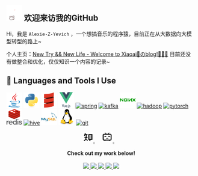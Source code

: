 <h2><img src="src/assert/hellokittydance.gif" alt="Hi" width="42" /> 欢迎来访我的GitHub </h2>

Hi，我是 `Alexie-Z-Yevich` ，一个想搞音乐的程序猿，目前正在从大数据向大模型转型的路上~

个人主页：[New Try && New Life - Welcome to Xiaoai🥝のblog!🤣🤣🤣](https://www.aiznoyer.work/) 目前还没有做整合和优化，仅仅知识一个内容的记录~

<!-- github stats

<p align="center">
  <a href="https://github.com/Alexie-Z-Yevich" class="rich-diff-level-one">
    <img src="https://github-readme-stats.vercel.app/api?username=Alexie-Z-Yevich&title_color=333&text_color=777" alt="Charmve's Stats" >
  </a>
  <a>
    <img src="https://github-readme-stats.vercel.app/api/top-langs?username=Alexie-Z-Yevich&show_icons=true&locale=en&layout=compact" alt="Alexie-Z-Yevich" />
 </a>
</p>

-->

<h2>🚀 Languages and Tools I Use</h2>

<p>
            <a target="_blank" href="https://raw.githubusercontent.com/devicons/devicon/master/icons/java/java-original.svg" style="display: inline-block;"><img src="https://raw.githubusercontent.com/devicons/devicon/master/icons/java/java-original.svg" alt="java" width="42" height="42" /></a>
<a target="_blank" href="https://raw.githubusercontent.com/devicons/devicon/master/icons/python/python-original.svg" style="display: inline-block;"><img src="https://raw.githubusercontent.com/devicons/devicon/master/icons/python/python-original.svg" alt="python" width="42" height="42" /></a>
<a target="_blank" href="https://raw.githubusercontent.com/devicons/devicon/master/icons/scala/scala-original.svg" style="display: inline-block;"><img src="https://raw.githubusercontent.com/devicons/devicon/master/icons/scala/scala-original.svg" alt="scala" width="42" height="42" /></a>
<a target="_blank" href="https://raw.githubusercontent.com/devicons/devicon/master/icons/vuejs/vuejs-original-wordmark.svg" style="display: inline-block;"><img src="https://raw.githubusercontent.com/devicons/devicon/master/icons/vuejs/vuejs-original-wordmark.svg" alt="vuejs" width="42" height="42" /></a>
<a target="_blank" href="https://www.vectorlogo.zone/logos/springio/springio-icon.svg" style="display: inline-block;"><img src="https://www.vectorlogo.zone/logos/springio/springio-icon.svg" alt="spring" width="42" height="42" /></a>
<a target="_blank" href="https://www.vectorlogo.zone/logos/apache_kafka/apache_kafka-icon.svg" style="display: inline-block;"><img src="https://www.vectorlogo.zone/logos/apache_kafka/apache_kafka-icon.svg" alt="kafka" width="42" height="42" /></a>
<a target="_blank" href="https://raw.githubusercontent.com/devicons/devicon/master/icons/nginx/nginx-original.svg" style="display: inline-block;"><img src="https://raw.githubusercontent.com/devicons/devicon/master/icons/nginx/nginx-original.svg" alt="nginx" width="42" height="42" /></a>
<a target="_blank" href="https://www.vectorlogo.zone/logos/apache_hadoop/apache_hadoop-icon.svg" style="display: inline-block;"><img src="https://www.vectorlogo.zone/logos/apache_hadoop/apache_hadoop-icon.svg" alt="hadoop" width="42" height="42" /></a>
<a target="_blank" href="https://www.vectorlogo.zone/logos/pytorch/pytorch-icon.svg" style="display: inline-block;"><img src="https://www.vectorlogo.zone/logos/pytorch/pytorch-icon.svg" alt="pytorch" width="42" height="42" /></a>
<a target="_blank" href="https://raw.githubusercontent.com/devicons/devicon/master/icons/redis/redis-original-wordmark.svg" style="display: inline-block;"><img src="https://raw.githubusercontent.com/devicons/devicon/master/icons/redis/redis-original-wordmark.svg" alt="redis" width="42" height="42" /></a>
<a target="_blank" href="https://www.vectorlogo.zone/logos/apache_hive/apache_hive-icon.svg" style="display: inline-block;"><img src="https://www.vectorlogo.zone/logos/apache_hive/apache_hive-icon.svg" alt="hive" width="42" height="42" /></a>
<a target="_blank" href="https://raw.githubusercontent.com/devicons/devicon/master/icons/mysql/mysql-original-wordmark.svg" style="display: inline-block;"><img src="https://raw.githubusercontent.com/devicons/devicon/master/icons/mysql/mysql-original-wordmark.svg" alt="mysql" width="42" height="42" /></a>
<a target="_blank" href="https://raw.githubusercontent.com/devicons/devicon/master/icons/linux/linux-original.svg" style="display: inline-block;"><img src="https://raw.githubusercontent.com/devicons/devicon/master/icons/linux/linux-original.svg" alt="linux" width="42" height="42" /></a>
<a target="_blank" href="https://www.vectorlogo.zone/logos/git-scm/git-scm-icon.svg" style="display: inline-block;"><img src="https://www.vectorlogo.zone/logos/git-scm/git-scm-icon.svg" alt="git" width="42" height="42" /></a>
</p>


<p align="center">
  <a href="https://www.zhihu.com/people/AizNoyer" target="_blank" alt="Zhihu" title="Zhihu">
    <img src="src/assert/icons/zhihu.png" width="28px"/>
  </a>
  &emsp;
  <a href="https://space.bilibili.com/40681989" target="_blank" alt="Bilibili" title="Bilibili">
    <img src="src/assert/icons/bilibili.png" width="30px"/>
  </a>
  &emsp;
  <br><br>
  <strong>Check out my work below!</strong>
  <br><br>
  <a href="https://github.com/Alexie-Z-Yevich">
    <img src="https://badges.strrl.dev/visits/Alexie-Z-Yevich/Alexie-Z-Yevich?style=flat-square&color=black&logo=github">
  </a>
  <a href="https://github.com/Alexie-Z-Yevich">
    <img src="https://badges.strrl.dev/years/Charmve?style=flat-square&color=black&logo=github">
  </a>
  <a href="https://github.com/Alexie-Z-Yevich?tab=repositories">
    <img src="https://badges.strrl.dev/repos/Alexie-Z-Yevich?style=flat-square&color=black&logo=github">
  </a>
  <a href="https://gist.github.com/Alexie-Z-Yevich">
    <img src="https://badges.strrl.dev/gists/Alexie-Z-Yevich?style=flat-square&color=black&logo=github">
  </a>
  <a href="https://github.com/Alexie-Z-Yevich">
    <img src="https://badges.strrl.dev/commits/monthly/Alexie-Z-Yevich?style=flat-square&color=black&logo=github">
  </a>
</p>


<p>


 </p>
